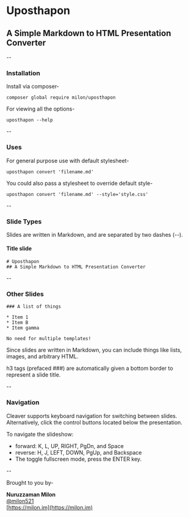 # Uposthapon
## A Simple Markdown to HTML Presentation Converter

--

### Installation

Install via composer-

```
composer global require milon/uposthapon
```

For viewing all the options-

```
uposthapon --help
```

--

### Uses

For general purpose use with default stylesheet-

```
uposthapon convert 'filename.md'
```

You could also pass a stylesheet to override default style-

```
uposthapon convert 'filename.md' --style='style.css'
```

--

### Slide Types

Slides are written in Markdown, and are separated by two dashes (--).

#### Title slide

```
# Uposthapon
## A Simple Markdown to HTML Presentation Converter
```

--

### Other Slides

```
### A list of things

* Item 1
* Item B
* Item gamma

No need for multiple templates!
```

Since slides are written in Markdown, you can include things like lists, images, and arbitrary HTML.

h3 tags (prefaced ###) are automatically given a bottom border to represent a slide title.

--

### Navigation

Cleaver supports keyboard navigation for switching between slides. Alternatively, click the control buttons located below the presentation.

To navigate the slideshow:

- forward: K, L, UP, RIGHT, PgDn, and Space
- reverse: H, J, LEFT, DOWN, PgUp, and Backspace
- The toggle fullscreen mode, press the ENTER key.

--

Brought to you by-

**Nuruzzaman Milon**  
[@milon521](https://twitter.com/milon521)  
[https://milon.im](https://milon.im)
